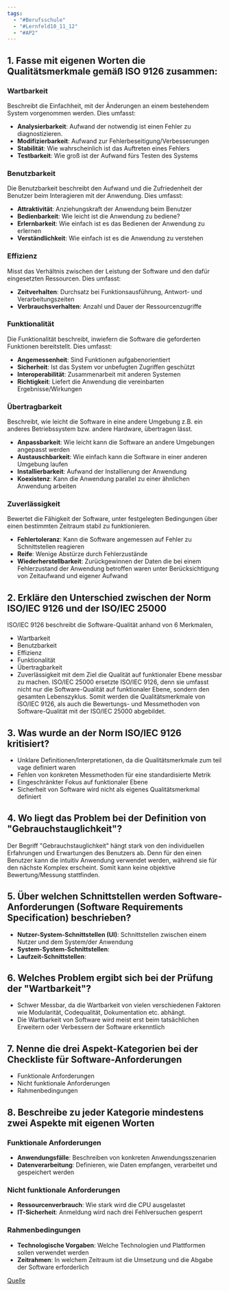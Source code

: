 ```yaml
---
tags:
  - "#Berufsschule"
  - "#Lernfeld10_11_12"
  - "#AP2"
---
```

## 1. Fasse mit eigenen Worten die Qualitätsmerkmale gemäß ISO 9126 zusammen:
### Wartbarkeit
Beschreibt die Einfachheit, mit der Änderungen an einem bestehendem System vorgenommen werden. Dies umfasst:
+ **Analysierbarkeit**: Aufwand der notwendig ist einen Fehler zu diagnostizieren.
+ **Modifizierbarkeit**: Aufwand zur Fehlerbeseitigung/Verbesserungen
+ **Stabilität**: Wie wahrscheinlich ist das Auftreten eines Fehlers
+ **Testbarkeit**: Wie groß ist der Aufwand fürs Testen des Systems
### Benutzbarkeit
Die Benutzbarkeit beschreibt den Aufwand und die Zufriedenheit der Benutzer beim Interagieren mit der Anwendung. Dies umfasst:
+ **Attraktivität**: Anziehungskraft der Anwendung beim Benutzer
+ **Bedienbarkeit**: Wie leicht ist die Anwendung zu bediene?
+ **Erlernbarkeit**: Wie einfach ist es das Bedienen der Anwendung zu erlernen
+ **Verständlichkeit**: Wie einfach ist es die Anwendung zu verstehen
### Effizienz
Misst das Verhältnis zwischen der Leistung der Software und den dafür eingesetzten Ressourcen. Dies umfasst:
+ **Zeitverhalten**: Durchsatz bei Funktionsausführung, Antwort- und Verarbeitungszeiten
+ **Verbrauchsverhalten**: Anzahl und Dauer der Ressourcenzugriffe
### Funktionalität
Die Funktionalität beschreibt, inwiefern die Software die geforderten Funktionen bereitstellt. Dies umfasst:
+ **Angemessenheit**: Sind Funktionen aufgabenorientiert
+ **Sicherheit**: Ist das System vor unbefugten Zugriffen geschützt
+ **Interoperabilität**: Zusammenarbeit mit anderen Systemen
+ **Richtigkeit**: Liefert die Anwendung die vereinbarten Ergebnisse/Wirkungen
### Übertragbarkeit
Beschreibt, wie leicht die Software in eine andere Umgebung z.B. ein anderes Betriebssystem bzw. andere Hardware, übertragen lässt.
+ **Anpassbarkeit**: Wie leicht kann die Software an andere Umgebungen angepasst werden
+ **Austauschbarkeit**: Wie einfach kann die Software in einer anderen Umgebung laufen
+ **Installierbarkeit**: Aufwand der Installierung der Anwendung
+ **Koexistenz**: Kann die Anwendung parallel zu einer ähnlichen Anwendung arbeiten
### Zuverlässigkeit
Bewertet die Fähigkeit der Software, unter festgelegten Bedingungen über einen bestimmten Zeitraum stabil zu funktionieren. 
+ **Fehlertoleranz**: Kann die Software angemessen auf Fehler zu Schnittstellen reagieren
+ **Reife**: Wenige Abstürze durch Fehlerzustände
+ **Wiederherstellbarkeit**: Zurückgewinnen der Daten die bei einem Fehlerzustand der Anwendung betroffen waren unter Berücksichtigung von Zeitaufwand und eigener Aufwand
## 2. Erkläre den Unterschied zwischen der Norm ISO/IEC 9126 und der ISO/IEC 25000
ISO/IEC 9126 beschreibt die Software-Qualität anhand von 6 Merkmalen,
+ Wartbarkeit
+ Benutzbarkeit
+ Effizienz
+ Funktionalität
+ Übertragbarkeit
+ Zuverlässigkeit
mit dem Ziel die Qualität auf funktionaler Ebene messbar zu machen.
ISO/IEC 25000 ersetzte ISO/IEC 9126, denn sie umfasst nicht nur die Software-Qualität auf funktionaler Ebene, sondern den gesamten Lebenszyklus. Somit werden die Qualitätsmerkmale von ISO/IEC 9126, als auch die Bewertungs- und Messmethoden von Software-Qualität mit der ISO/IEC 25000 abgebildet.
## 3. Was wurde an der Norm ISO/IEC 9126 kritisiert?
+ Unklare Definitionen/Interpretationen, da die Qualitätsmerkmale zum teil vage definiert waren
+ Fehlen von konkreten Messmethoden für eine standardisierte Metrik
+ Eingeschränkter Fokus auf funktionaler Ebene 
+ Sicherheit von Software wird nicht als eigenes Qualitätsmerkmal definiert
## 4. Wo liegt das Problem bei der Definition von "Gebrauchstauglichkeit"?
Der Begriff "Gebrauchstauglichkeit" hängt stark von den individuellen Erfahrungen und Erwartungen des Benutzers ab. 
Denn für den einen Benutzer kann die intuitiv Anwendung verwendet werden, während sie für den nächste Komplex erscheint. Somit kann keine objektive Bewertung/Messung stattfinden.
## 5. Über welchen Schnittstellen werden Software-Anforderungen (Software Requirements Specification) beschrieben?
+ **Nutzer-System-Schnittstellen (UI)**: Schnittstellen zwischen einem Nutzer und dem System/der Anwendung
+ **System-System-Schnittstellen**: 
+ **Laufzeit-Schnittstellen**:

## 6. Welches Problem ergibt sich bei der Prüfung der "Wartbarkeit"?
+ Schwer Messbar, da die Wartbarkeit von vielen verschiedenen Faktoren wie Modularität, Codequalität, Dokumentation etc. abhängt.
+ Die Wartbarkeit von Software wird meist erst beim tatsächlichen Erweitern oder Verbessern der Software erkenntlich
## 7. Nenne die drei Aspekt-Kategorien bei der Checkliste für Software-Anforderungen
+ Funktionale Anforderungen
+ Nicht funktionale Anforderungen
+ Rahmenbedingungen 
## 8. Beschreibe zu jeder Kategorie mindestens zwei Aspekte mit eigenen Worten
### Funktionale Anforderungen 
+ **Anwendungsfälle**: Beschreiben von konkreten Anwendungsszenarien
+ **Datenverarbeitung**: Definieren, wie Daten empfangen, verarbeitet und gespeichert werden

### Nicht funktionale Anforderungen
+ **Ressourcenverbrauch**: Wie stark wird die CPU ausgelastet
+ **IT-Sicherheit**: Anmeldung wird nach drei Fehlversuchen gesperrt

### Rahmenbedingungen
+ **Technologische Vorgaben**: Welche Technologien und Plattformen sollen verwendet werden
+ **Zeitrahmen**: In welchem Zeitraum ist die Umsetzung und die Abgabe der Software erforderlich

[Quelle](https://www.johner-institut.de/blog/iec-62304-medizinische-software/funktionale-und-nicht-funktionale-anforderungen/)